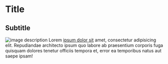 # Title
## Subtitle
![image description](http://via.placeholder.com/300x200/008B8B/ffffff?text=300x200) Lorem [ipsum dolor sit](#) amet, consectetur adipisicing elit. Repudiandae architecto ipsum quo labore ab praesentium corporis fuga quisquam dolores tenetur officiis tempora et, error ea temporibus natus aut saepe ipsam!